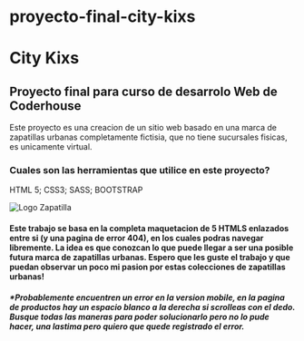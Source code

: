 # proyecto-final-city-kixs 
# City Kixs
## Proyecto final para curso de desarrolo Web de Coderhouse
Este proyecto es una creacion de un sitio web basado en una marca de zapatillas urbanas completamente fictisia, que no tiene sucursales fisicas, es unicamente virtual.
### Cuales son las herramientas que utilice en este proyecto?
HTML 5; CSS3; SASS; BOOTSTRAP

![Logo Zapatilla](https://cdn1.iconfinder.com/data/icons/cool-shoes/200/ziyuan_19-512.png)

#### Este trabajo se basa en la completa maquetacion de 5 HTMLS enlazados entre si (y una pagina de error 404), en los cuales podras navegar libremente. La idea es que conozcan lo que puede llegar a ser una posible futura marca de zapatillas urbanas. Espero que les guste el trabajo y que puedan observar un poco mi pasion por estas colecciones de zapatillas urbanas!
##### *Probablemente encuentren un error en la version mobile, en la pagina de productos hay un espacio blanco a la derecha si scrolleas con el dedo. Busque todas las maneras para poder solucionarlo pero no lo pude hacer, una lastima pero quiero que quede registrado el error.
